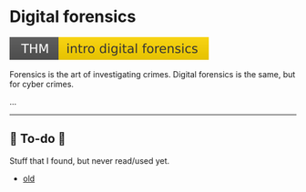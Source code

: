 # Digital forensics

[![introdigitalforensics](../../_badges/thm/introdigitalforensics.svg)](https://tryhackme.com/room/introdigitalforensics)

<div class="row row-cols-md-2"><div>

Forensics is the art of investigating crimes. Digital forensics is the same, but for cyber crimes.

</div><div>

...
</div></div>

<hr class="sep-both">

## 👻 To-do 👻

Stuff that I found, but never read/used yet.

<div class="row row-cols-md-2"><div>

* [old](_old.md)
</div><div>


</div></div>